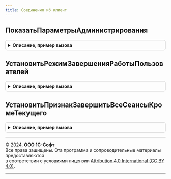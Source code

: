 ```yaml
---
title: Соединения иб клиент
---
```



## ПоказатьПараметрыАдминистрирования
<details style="margin: 1em 0; padding: 0.5em; border: 1px solid #ccc; border-radius: 6px;">

<summary style="font-weight: bold; cursor: pointer;">Описание, пример вызова</summary>

```bsl

// Открывает форму ввода параметров администрирования информационной базы и/или кластера.
//
// Параметры:
//  ОписаниеОповещенияОЗакрытии - ОписаниеОповещения - обработчик, который будет вызван после ввода параметров
//	                                                   администрирования.
//  ЗапрашиватьПараметрыАдминистрированияИБ - Булево - признак необходимости ввода параметров администрирования
//	                                                   информационной базы.
//  ЗапрашиватьПараметрыАдминистрированияКластера - Булево - признак необходимости ввода параметров администрирования
//	                                                         кластера.
//  ПараметрыАдминистрирования - см. СтандартныеПодсистемыСервер.ПараметрыАдминистрирования.
//  Заголовок - Строка - заголовок формы, описывающий для чего запрашиваются параметры администрирования.
//  ПоясняющаяНадпись - Строка - пояснение для выполняемого действия, в контексте которого запрашиваются параметры.
//
Процедура ПоказатьПараметрыАдминистрирования(ОписаниеОповещенияОЗакрытии, ЗапрашиватьПараметрыАдминистрированияИБ, Экспорт
```

Пример вызова
```bsl
СоединенияИБКлиент.ПоказатьПараметрыАдминистрирования(ОписаниеОповещенияОЗакрытии, ЗапрашиватьПараметрыАдминистрированияИБ, );
```
</details>

## УстановитьРежимЗавершенияРаботыПользователей
<details style="margin: 1em 0; padding: 0.5em; border: 1px solid #ccc; border-radius: 6px;">

<summary style="font-weight: bold; cursor: pointer;">Описание, пример вызова</summary>

```bsl

// Устанавливает и отключает режим завершения работы пользователей в программе.
// При завершении работы, до наступления момента блокировки, всем активным пользователям
// будет выводиться уведомление о планируемом завершении работы программы и рекомендацией
// сохранить все свои данные.
// Текущий сеанс завершается последним.
//
// Параметры:
//  ЗавершитьРаботу - Булево.
//
Процедура УстановитьРежимЗавершенияРаботыПользователей(Знач ЗавершитьРаботу) Экспорт
```

Пример вызова
```bsl
СоединенияИБКлиент.УстановитьРежимЗавершенияРаботыПользователей(ЗавершитьРаботу) 
```
</details>

## УстановитьПризнакЗавершитьВсеСеансыКромеТекущего
<details style="margin: 1em 0; padding: 0.5em; border: 1px solid #ccc; border-radius: 6px;">

<summary style="font-weight: bold; cursor: pointer;">Описание, пример вызова</summary>

```bsl

// Позволяет отметить необходимость завершения работы сеанса, включившего блокировку работы
// пользователей в программе.
//
// Параметры:
//   Значение - Булево - Истина, если если текущий сеанс завершать не требуется.
//
Процедура УстановитьПризнакЗавершитьВсеСеансыКромеТекущего(Значение) Экспорт
```

Пример вызова
```bsl
СоединенияИБКлиент.УстановитьПризнакЗавершитьВсеСеансыКромеТекущего(Значение) 
```
</details>

---

© 2024, **ООО 1С-Софт**  
Все права защищены. Эта программа и сопроводительные материалы предоставляются  
в соответствии с условиями лицензии [Attribution 4.0 International (CC BY 4.0)](https://creativecommons.org/licenses/by/4.0/legalcode).

---
